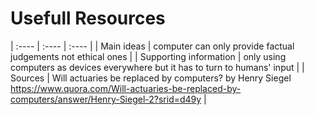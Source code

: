 # Usefull Resources


| :----  |  :----   | :----  | 
| Main ideas | computer can only provide factual judgements not ethical ones |
| Supporting information | only using computers as devices everywhere but it has to turn to humans' input |
| Sources | Will actuaries be replaced by computers? by Henry Siegel https://www.quora.com/Will-actuaries-be-replaced-by-computers/answer/Henry-Siegel-2?srid=d49y |

